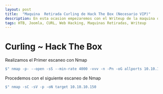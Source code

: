 ```yaml
---
layout: post
title:  "Maquina  Retirada Curling de Hack The Box (Necesario VIP)"
description: En esta ocasion empezaremos con el Writeup de la maquina de HackTheBox llamada CURLING
tags: HTB, Joomla, CURL, Web Hacking, Maquinas Retiradas, Writeup
---
```


# Curling ~ Hack The Box

Realizamos el Primer escaneo con Nmap
```bash
$" nmap -p- --open -sS --min-rate 4000 -vvv -n -Pn -oG allports 10.10.10.150       "
``` 
Procedemos con el siguiente escaneo de Nmap
```bash
$" nmap -sC -sV -p -oN target 10.10.10.150  

